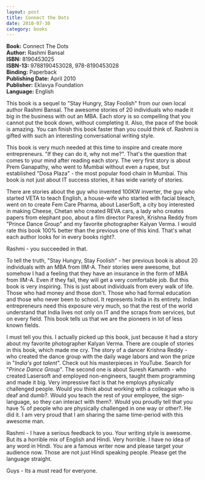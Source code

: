 ```yaml
---
layout: post
title: Connect the Dots
date: 2010-07-30
category: books
---
```


**Book:** Connect The Dots  
**Author:** Rashmi Bansal   
**ISBN:** 8190453025   
**ISBN-13:** 9788190453028, 978-8190453028   
**Binding:** Paperback   
**Publishing Date:** April 2010   
**Publisher:** Eklavya Foundation   
**Language:** English   
  
This book is a sequel to "Stay Hungry, Stay Foolish" from our own local author Rashmi Bansal. The awesome stories of 20 individuals who made it big in the business with out an MBA. Each story is so compelling that you cannot put the book down, without completing it. Also, the pace of the book is amazing. You can finish this book faster than you could think of. Rashmi is gifted with such an interesting conversational writing style.  
  
This book is very much needed at this time to inspire and create more entrepreneurs. "If they can do it, why not me?". That's the question that comes to your mind after reading each story. The very first story is about Prem Ganapathy, who went to Mumbai without even a rupee, but established "Dosa Plaza" - the most popular food chain in Mumbai. This book is not just about IT success stories, it has wide variety of stories.   
  
There are stories about the guy who invented 100KW inverter, the guy who started VETA to teach English, a house-wife who started with facial bleach, went on to create Fem Care Pharma, about LaserSoft, a city boy interested in making Cheese, Chetan who created REVA cars, a lady who creates papers from elephant poo, about a film director Paresh, Krishna Reddy from "Prince Dance Group" and my favorite photographer Kalyan Verma. I would rate this book 100% better than the previous one of this kind. That's what each author looks for in every books right?.  
  
Rashmi - you succeeded in that.  
  
To tell the truth, "Stay Hungry, Stay Foolish" - her previous book is about 20 individuals with an MBA from IIM-A. Their stories were awesome, but somehow I had a feeling that they have an insurance in the form of MBA from IIM-A. Even if they fail, they will get a very comfortable job. But this book is very inspiring. This is just about individuals from every walk of life. Those who had money and those don't. Those who had formal education and those who never been to school. It represents India in its entirety. Indian entrepreneurs need this exposure very much, so that the rest of the world understand that India lives not only on IT and the scraps from services, but on every field. This book tells us that we are the pioneers in lot of less known fields.  
  
I must tell you this. I actually picked up this book, just because it had a story about my favorite photographer Kalyan Verma. There are couple of stories in this book, which made me cry. The story of a dancer Krishna Reddy - who created the dance group with the daily wage labors and won the prize in "*India's got talent*". Check out his masterpieces in YouTube. Search for "*Prince Dance Group*". The second one is about Suresh Kamanth - who created Lasersoft and employed non-engineers, taught them programming and made it big. Very impressive fact is that he employs physically challenged people. Would you think about working with a colleague who is deaf and dumb?. Would you teach the rest of your employee, the sign-language, so they can interact with them?. Would you proudly tell that you have % of people who are physically challenged in one way or other?. He did it. I am very proud that I am sharing the same time-period with this awesome man.  
  
Rashmi - I have a serious feedback to you. Your writing style is awesome. But its a horrible mix of English and Hindi. Very horrible. I have no idea of any word in Hindi. You are a famous writer now and please target your audience now. Those are not just Hindi speaking people. Please get the language straight.  
  
Guys - Its a must read for everyone.  
